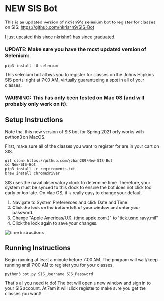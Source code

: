# NEW SIS Bot #

This is an updated version of nkrisn9's selenium bot to register for classes on SIS:
https://github.com/nkrishn9/SIS-Bot

I just updated this since nkrishn9 has since graduated.

### UPDATE: Make sure you have the most updated version of Selenium: ###
```
pip3 install -U selenium
```

This selenium bot allows you to register for classes on the Johns Hopkins SIS portal right at 7:00 AM, virtually guaranteeing a spot in all of your classes. 



### WARNING: This has only been tested on Mac OS (and will probably only work on it). ###


## Setup Instructions ##

Note that this new version of SIS bot for Spring 2021 only works with python3 on MacOS.

First, make sure all of the classes you want to register for are in your cart on SIS.

```
git clone https://github.com/yzhan289/New-SIS-Bot
cd New-SIS-Bot
pip3 install -r requirements.txt
brew install chromedriver
```

SIS uses the naval observatory clock to determine time. Therefore, your system must be synced to this clock to ensure the bot does not click too early or too late. On Mac OS, it is really easy to change your default. 

1. Navigate to System Preferences and click Date and Time. 
2. Click the lock on the bottom left of your window and enter your password. 
3. Change "Apple Americas/U.S. (time.apple.com.)" to "tick.usno.navy.mil"
4. Click the lock again to save your changes. 

![time instructions](https://github.com/nkrishn9/SIS-Bot/blob/master/time_instruct.png "Logo Title Text 1")


## Running Instructions ##
Begin running at least a minute before 7:00 AM. The program will wait/keep running until 7:00 AM to register you for your classes. 
```
python3 bot.py SIS_Username SIS_Password
```

That's all you need to do! The bot will open a new window and sign in to your SIS account. At 7am it will click register to make sure you get the classes you want!
